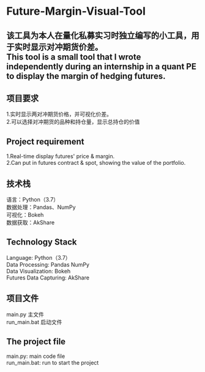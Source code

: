 # Future-Margin-Visual-Tool
该工具为本人在量化私募实习时独立编写的小工具，用于实时显示对冲期货价差。<br>
This tool is a small tool that I wrote independently during an internship in a quant PE to display the margin of hedging futures.<br>
--

项目要求
--
1.实时显示两对冲期货价格，并可视化价差。<br>
2.可以选择对冲期货的品种和持仓量，显示总持仓的价值<br>

Project requirement
--
1.Real-time display futures' price & margin.<br>
2.Can put in futures contract & spot, showing the value of the portfolio.<br>

技术栈
--
语言：Python（3.7）<br>
数据处理：Pandas、NumPy <br>
可视化：Bokeh <br>
数据获取：AkShare <br>

Technology Stack
--
Language: Python（3.7）<br>
Data Processing: Pandas NumPy <br>
Data Visualization: Bokeh <br>
Futures Data Capturing: AkShare <br>

项目文件
--
main.py 主文件 <br>
run_main.bat 启动文件 <br>

The project file
--
main.py: main code file <br>
run_main.bat: run to start the project <br>
